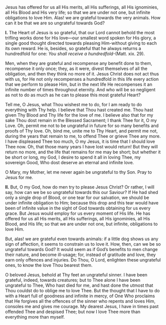 
Jesus has offered for us all His merits, all His sufferings, all His ignominies, all His Blood and His very life; so that we are under not one, but infinite obligations to love Him. Alas! we are grateful towards the very animals. How can it be that we are so ungrateful towards God?

**I\.** The Heart of Jesus is so grateful, that our Lord cannot behold the most trifling works done for His love—our smallest word spoken for His glory, a single good thought directed towards pleasing Him-without giving to each its own reward. He is, besides, so grateful that he always returns a hundredfold for one: _You shall receive a hundredfold_-(Matt. xix. 29).

Men, when they are grateful and recompense any benefit done to them, recompense it only once; they, as it were, divest themselves of all the obligation, and then they think no more of it. Jesus Christ does not act thus with us, for He not only recompenses a hundredfold in this life every action that we perform to please Him, but in the next life He recompenses it an infinite number of times throughout eternity. And who will be so negligent as not to do as much as he can to please this most grateful Heart?

Tell me, O Jesus, what Thou wishest me to do, for I am ready to do everything with Thy help. I believe that Thou hast created me. Thou hast given Thy Blood and Thy life for the love of me. I believe also that for my sake Thou dost remain in the Blessed Sacrament; I thank Thee for it, O my Love. Oh, permit me not to be ungrateful in future for so many benefits and proofs of Thy love. Oh, bind me, unite me to Thy Heart, and permit me not, during the years that remain to me, to offend Thee or grieve Thee any more. I have displeased Thee too much, O my Jesus, it is time that I should love Thee now. Oh, that those many years I have lost would return! But they will return no more, and the life that remains for me may be short; but whether it be short or long, my God, I desire to spend it all in loving Thee, my sovereign Good, Who dost deserve an eternal and infinite love.

O Mary, my Mother, let me never again be ungrateful to thy Son. Pray to Jesus for me.

**II\.** But, O my God, how do men try to please Jesus Christ? Or rather, I will say, how can we be so ungrateful towards this our Saviour? If He had shed only a single drop of Blood, or one tear for our salvation, we should be under infinite obligation to Him; because this drop and this tear would have been of infinite value in the sight of God towards obtaining for us every grace. But Jesus would employ for us every moment of His life. He has offered for us all His merits, all His sufferings, all His ignominies, all His Blood, and His life; so that we are under not one, but infinite, obligations to love Him.

But, alas! we are grateful even towards animals: if a little dog shows us any sign of affection, it seems to constrain us to love it. How, then, can we be so ungrateful towards God? It would seem as if God’s benefits to men change their nature, and become ill-usage; for, instead of gratitude and love, they earn only offences and injuries. Do Thou, O Lord, enlighten these ungrateful ones, to know the love Thou bearest them.

O beloved Jesus, behold at Thy feet an ungrateful sinner. I have been grateful, indeed, towards creatures; but to Thee alone I have been ungrateful to Thee, Who hast died for me, and hast done the utmost that Thou couldst do to oblige me to love Thee. But the thought that I have to do with a Heart full of goodness and infinite in mercy, of One Who proclaims that He forgives all the offences of the sinner who repents and loves Him, consoles me and gives me courage. My dearest Jesus, I have in times past offended Thee and despised Thee; but now I love Thee more than everything more than myself.

